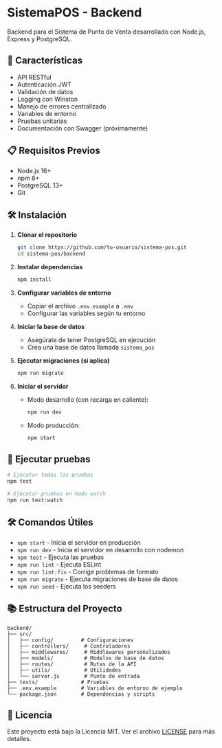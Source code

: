 # SistemaPOS - Backend

Backend para el Sistema de Punto de Venta desarrollado con Node.js, Express y PostgreSQL.

## 🚀 Características

- API RESTful
- Autenticación JWT
- Validación de datos
- Logging con Winston
- Manejo de errores centralizado
- Variables de entorno
- Pruebas unitarias
- Documentación con Swagger (próximamente)

## 📋 Requisitos Previos

- Node.js 16+
- npm 8+
- PostgreSQL 13+
- Git

## 🛠️ Instalación

1. **Clonar el repositorio**
   ```bash
   git clone https://github.com/tu-usuario/sistema-pos.git
   cd sistema-pos/backend
   ```

2. **Instalar dependencias**
   ```bash
   npm install
   ```

3. **Configurar variables de entorno**
   - Copiar el archivo `.env.example` a `.env`
   - Configurar las variables según tu entorno

4. **Iniciar la base de datos**
   - Asegúrate de tener PostgreSQL en ejecución
   - Crea una base de datos llamada `sistema_pos`

5. **Ejecutar migraciones (si aplica)**
   ```bash
   npm run migrate
   ```

6. **Iniciar el servidor**
   - Modo desarrollo (con recarga en caliente):
     ```bash
     npm run dev
     ```
   - Modo producción:
     ```bash
     npm start
     ```

## 🧪 Ejecutar pruebas

```bash
# Ejecutar todas las pruebas
npm test

# Ejecutar pruebas en modo watch
npm run test:watch
```

## 🛠️ Comandos Útiles

- `npm start` - Inicia el servidor en producción
- `npm run dev` - Inicia el servidor en desarrollo con nodemon
- `npm test` - Ejecuta las pruebas
- `npm run lint` - Ejecuta ESLint
- `npm run lint:fix` - Corrige problemas de formato
- `npm run migrate` - Ejecuta migraciones de base de datos
- `npm run seed` - Ejecuta los seeders

## 📚 Estructura del Proyecto

```
backend/
├── src/
│   ├── config/         # Configuraciones
│   ├── controllers/     # Controladores
│   ├── middlewares/     # Middlewares personalizados
│   ├── models/          # Modelos de base de datos
│   ├── routes/          # Rutas de la API
│   ├── utils/           # Utilidades
│   └── server.js        # Punto de entrada
├── tests/              # Pruebas
├── .env.example        # Variables de entorno de ejemplo
└── package.json        # Dependencias y scripts
```

## 📄 Licencia

Este proyecto está bajo la Licencia MIT. Ver el archivo [LICENSE](LICENSE) para más detalles.
